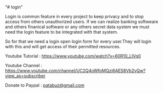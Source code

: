 "# login" 

Login is common feature in every project to keep privacy and to stop access from others unauthorized users.
If we can realize banking softweare and others finanical software or any others secret data system we must need
the login feature to be integrated with that system.

So for that we need a login open login form for every user.They will login with this and will get access of their permitted resources.



Youtube Tutorial : https://www.youtube.com/watch?v=60R10_LlVq0

Youtube Channel : https://www.youtube.com/channel/UC2Q4oWfoMQzi6AES8Vb2vQw?view_as=subscriber

Donate to Paypal : patabuz@gmail.com
